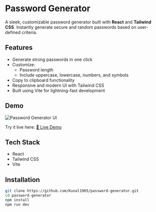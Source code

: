 #  Password Generator

A sleek, customizable password generator built with **React** and **Tailwind CSS**. Instantly generate secure and random passwords based on user-defined criteria.

##  Features

- Generate strong passwords in one click
- Customize:
  - Password length
  - Include uppercase, lowercase, numbers, and symbols
- Copy to clipboard functionality
- Responsive and modern UI with Tailwind CSS
- Built using Vite for lightning-fast development

##  Demo

![Password Generator UI](./screenshot.png) <!-- Replace with actual screenshot path -->

Try it live here: [🔗 Live Demo](https://your-live-link.com) <!-- Replace with actual link -->

##  Tech Stack

- React
- Tailwind CSS
- Vite

##  Installation

```bash
git clone https://github.com/Kunal1905/password-generator.git
cd password-generator
npm install
npm run dev

